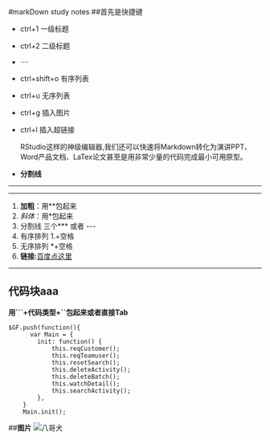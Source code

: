 #markDown study notes
##首先是快捷键
- ctrl+1 一级标题 
- ctrl+2 二级标题 
- ····
- ctrl+shift+o 有序列表
- ctrl+u 无序列表
- ctrl+g 插入图片
- ctrl+l 插入超链接

	RStudio这样的神级编辑器,我们还可以快速将Markdown转化为演讲PPT、Word产品文档、LaTex论文甚至是用非常少量的代码完成最小可用原型。

* **分割线**

***
---
1. **加粗**：用**包起来
2. *斜体*：用*包起来
3. 分割线 三个*** 或者 ---
4. 有序排列 1.+空格
5. 无序排列 *+空格
6. **链接:**[百度点这里](http://www.baidu.com/ "百度") 

***
## **代码块aaa**
**用```+代码类型+``包起来或者直接Tab**

	$GF.push(function(){
	      var Main = {
	        init: function() {
	            this.reqCustomer();
	            this.reqTeamuser();
	            this.resetSearch();
	            this.deleteActivity();
	            this.deleteBatch();
	            this.watchDetail();
	            this.searchActivity();
	        },
		}
		Main.init();


##**图片**
![八哥犬](http://e.hiphotos.baidu.com/baike/w%3D268%3Bg%3D0/sign=e4c5be4c00f79052ef1f403834c8b0f7/f9dcd100baa1cd11b6eabf7fb012c8fcc3ce2d15.jpg)
